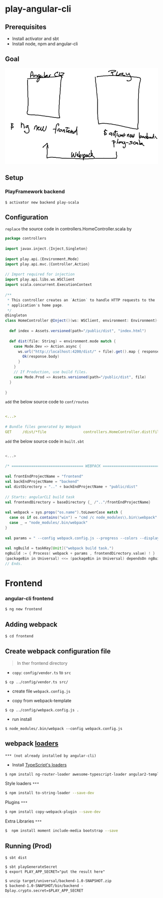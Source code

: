 # play-angular-cli


## Prerequisites

* Install activator and sbt
* Install node, npm and angular-cli

## Goal

![alt tag](webpack.png)

## Setup

### PlayFramework backend

```
$ activator new backend play-scala
```

## Configuration

`replace` the source code in controllers.HomeController.scala by  

```scala
package controllers

import javax.inject.{Inject,Singleton}

import play.api.{Environment,Mode}
import play.api.mvc.{Controller,Action}

// Import required for injection
import play.api.libs.ws.WSClient
import scala.concurrent.ExecutionContext

/**
 * This controller creates an `Action` to handle HTTP requests to the
 * application's home page.
 */
@Singleton
class HomeController @Inject()(ws: WSClient, environment: Environment)(implicit ec: ExecutionContext) extends Controller {

  def index = Assets.versioned(path="/public/dist", "index.html")

  def dist(file: String) = environment.mode match {
    case Mode.Dev => Action.async {
      ws.url("http://localhost:4200/dist/" + file).get().map { response =>
        Ok(response.body)
      }
    }
    // If Production, use build files.
    case Mode.Prod => Assets.versioned(path="/public/dist", file)
  }

}
```

`add` the below source code to `conf/routes`   

```yaml

<...>

# Bundle files generated by Webpack
GET     /dist/*file                 controllers.HomeController.dist(file)
```

`add` the below source code in `built.sbt`

```sbt

<...>

/* ================================= WEBPACK ================================== */

val frontEndProjectName = "frontend"
val backEndProjectName = "backend"
val distDirectory = ".." + backEndProjectName + "public/dist"

// Starts: angularCLI build task
val frontendDirectory = baseDirectory {_ /".."/frontEndProjectName}

val webpack = sys.props("os.name").toLowerCase match {
  case os if os.contains("win") ⇒ "cmd /c node_modules\\.bin\\webpack"
  case _ ⇒ "node_modules/.bin/webpack"
}

val params = " --config webpack.config.js --progress --colors --display-error-details"

val ngBuild = taskKey[Unit]("webpack build task.")
ngBuild := { Process( webpack + params , frontendDirectory.value) ! }
(packageBin in Universal) <<= (packageBin in Universal) dependsOn ngBuild
// Ends.

```

# Frontend

### angular-cli frontend
```bash
$ ng new frontend
```


## Adding webpack
```bash
$ cd frontend
```
## Create webpack configuration file   

> In ther frontend directory

* `copy`: `config/vendor.ts` to `src`
```
$ cp ../config/vendor.ts src/
```

* create file `webpack.config.js`

* copy from webpack-template
```
$ cp ../config/webpack.config.js .
```

* run install
```
$ node_modules/.bin/webpack --config webpack.config.js
```


## webpack [loaders](https://webpack.js.org/concepts/loaders/)

 `*** (not already installed by angular-cli)`

* Install [TypeScript's loaders](https://webpack.js.org/guides/webpack-and-typescript/)
```bash
$ npm install ng-router-loader awesome-typescript-loader angular2-template-loader --save-dev 
```

Style loaders `***`
```bash
$ npm install to-string-loader --save-dev
```

Plugins `***`
```bash
$ npm install copy-webpack-plugin --save-dev
```

Extra Libraries `***`
```bash
$  npm install moment include-media bootstrap --save
```

## Running (Prod)

```
$ sbt dist
```

```
$ sbt playGenerateSecret
$ export PLAY_APP_SECRET="put the result here"
```

```
$ unzip target/universal/backend-1.0-SNAPSHOT.zip
$ backend-1.0-SNAPSHOT/bin/backend -Dplay.crypto.secret=$PLAY_APP_SECRET
```
